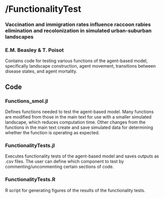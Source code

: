 # /FunctionalityTest
### Vaccination and immigration rates influence raccoon rabies elimination and recolonization in simulated urban-suburban landscapes
### E.M. Beasley & T. Poisot

Contains code for testing various functions of the agent-based model, specifically landscape construction, agent movement, transitions between disease states, and agent mortality.

## **Code**

### Functions_smol.jl

Defines functions needed to test the agent-based model. Many functions are modified from those in the main text for use with a smaller simulated landscape, which reduces computation time. Other changes from the functions in the main text create and save simulated data for determining whether the function is operating as expected.

### FunctionalityTests.jl

Executes functionality tests of the agent-based model and saves outputs as .csv files. The user can define which component to test by commenting/uncommenting certain sections of code.

### FunctionalityTests.R

R script for generating figures of the results of the functionality tests.